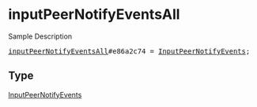 # inputPeerNotifyEventsAll

Sample Description

<pre>
<a href="../constructor/inputPeerNotifyEventsAll.md">inputPeerNotifyEventsAll</a>#e86a2c74 = <a href="../type/InputPeerNotifyEvents.md">InputPeerNotifyEvents</a>;
</pre>

## Type

<a href="../type/InputPeerNotifyEvents.md">InputPeerNotifyEvents</a>
